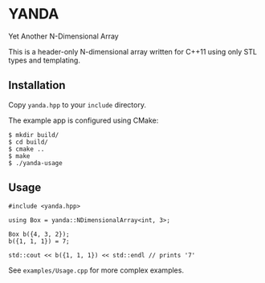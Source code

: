 # YANDA
Yet Another N-Dimensional Array

This is a header-only N-dimensional array written for C++11 using 
only STL types and templating.

## Installation
Copy `yanda.hpp` to your `include` directory. 

The example app is configured using CMake:
```
$ mkdir build/
$ cd build/
$ cmake ..
$ make
$ ./yanda-usage
```

## Usage
```
#include <yanda.hpp>

using Box = yanda::NDimensionalArray<int, 3>;

Box b({4, 3, 2});
b({1, 1, 1}) = 7;

std::cout << b({1, 1, 1}) << std::endl // prints '7'
```

See `examples/Usage.cpp` for more complex examples.
